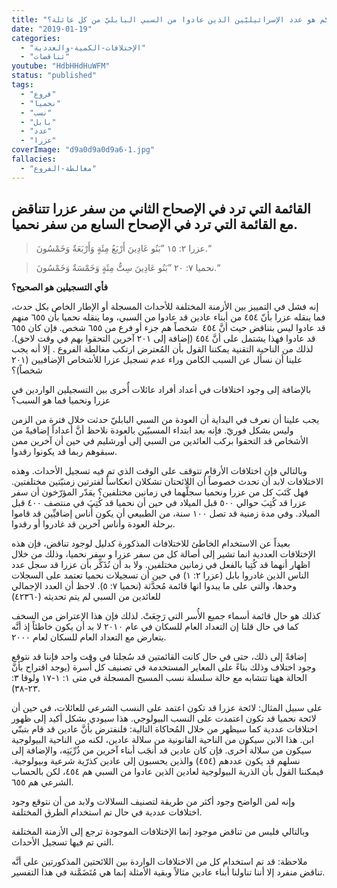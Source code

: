 ```yaml
---
title: "الإعتراض ٠٠٦، كم هو عدد الإسرائيليّين الذين عادوا من السبي البابليّ من كل عائلة؟"
date: "2019-01-19"
categories:
  - "الإختلافات-الكمية-والعددية"
  - "تناقضات"
youtube: "HdbHHdHuWFM"
status: "published"
tags:
  - "فروع"
  - "نحميا"
  - "نسب"
  - "بابل"
  - "عدد"
  - "عزرا"
coverImage: "d9a0d9a0d9a6-1.jpg"
fallacies:
  - "مغالطة-الفروع"
---
```


## **القائمة التي ترد في الإصحاح الثاني من سفر عزرا تتناقض مع القائمة التي ترد في الإصحاح السابع من سفر نحميا.**

> عزرا ٢: ١٥ ”بَنُو عَادِينَ أَرْبَعُ مِئَةٍ وَأَرْبَعَةٌ وَخَمْسُونَ.“

> نحميا ٧: ٢٠ ”بَنُو عَادِينَ سِتُّ مِئَةٍ وَخَمْسَةٌ وَخَمْسُونَ.“

**فأي التسجيلين هو الصحيح؟**

إنه فشل في التمييز بين الأزمنة المختلفة للأحداث المسجلة أو الإطار الخاص بكل حدث، فما ينقله عزرا بأنّ ٤٥٤ من أبناء عادين قد عادوا من السبي، وما ينقله نحميا بأن ٦٥٥ منهم قد عادوا ليس بتناقض حيث أنَّ ٤٥٤  شخصاً هم جزء أو فرع من ٦٥٥ شخص. فإن كان ٦٥٥ قد عادوا فهذا يشتمل على أنَّ ٤٥٤ (إضافة إلى ٢٠١ آخرين التحقوا بهم في وقت لاحق). لذلك من الناحية التقنية يمكننا القول بأن المُعترض ارتكب مغالطة الفروع . إلا أنه يجب علينا أن نسأل عن السبب الكامن وراء عدم تسجيل عزرا للأشخاص الإضافيين (٢٠١ شخصاً)؟

بالإضافة إلى وجود اختلافات في أعداد أفراد عائلات أٌخرى بين التسجيلين الواردين في عزرا ونحميا فما هو السبب؟

يجب علينا أن نعرف في البداية أن العودة من السبي البابليّ حدثت خلال فترة من الزمن وليس بشكل فوريّ. فإنه بعد ابتداء المسبيّين بالعودة نلاحظ أنَّ أعداداً إضافيةً من الأشخاص قد التحقوا بركب العائدين من السبي إلى أورشليم في حين أن آخرين ممن سبقوهم ربما قد يكونوا رقدوا.

وبالتالي فإن اختلافات الأرقام تتوقف على الوقت الذي تم فيه تسجيل الأحداث. وهذه الاختلافات لابد أن تحدث خصوصاً أن اللائحتان تشكلان انعكاساً لفترتين زمنيّتين مختلفتين. فهل كَتَبَ كل من عزرا ونحميا سجلَّهما في زمانين مختلفين؟ يقدّر المؤرّخون أن سفر عزرا قد كُتِبَ حوالي ٥٠٠ قبل الميلاد في حين أن نحميا قد كُتِبَ في منتصف ٤٠٠ قبل الميلاد. وفي مدة زمنية قد تصل ١٠٠ سنة، من الطبيعي أن يكون أُناس إضافيِّين قد قاموا برحلة العودة وأناس آخرين قد غادروا أو رقدوا.

بعيداً عن الاستخدام الخاطئ للاختلافات المذكورة كدليل لوجود تناقض، فإن هذه الإختلافات العددية انما تشير إلى أصالة كل من سفر عزرا و سفر نحميا، وذلك من خلال اظهار أنهما قد كُتِبا بالفعل في زمانين مختلفين. ولا بد أن نُذَكِّر بأن عزرا قد سجل عدد الناس الذين غادروا بابل (عزرا ٢: ١) في حين أن تسجيلات نحميا تعتمد على السجلات وحدها، والتي على ما يبدوا انها قائمة مُحدَّثة (نحميا ٧: ٥). لاحظ أن العدد الإجمالي للعائدين من السبي لم يتم تحديثه (٤٢٣٦٠)

كذلك هو حال قائمة أسماء جميع الأُسر التي رَجِعَتْ. لذلك فإن هذا الإعتراض من السخف كما في حال قلنا إن التعداد العام للسكان في عام ٢٠١٠ لا بد أن يكون خاطئاً إذ أنَّه يتعارض مع التعداد العام للسكان لعام ٢٠٠٠.

إضافةً إلى ذلك، حتى في حال كانت القائمتين قد سُجلتا في وقت واحد فإننا قد نتوقع وجود اختلاف وذلك بناءً على المعاير المستخدمة في تصنيف كل أُسرة (يوجد اقتراح بأنَّ الحالة ههنا تتشابه مع حالة سلسلة نسب المسيح المسجلة في متى ١: ١-١٧ ولوقا ٣: ٢٣-٣٨).

على سبيل المثال: لائحة عزرا قد تكون اعتمد على النسب الشرعي للعائلات، في حين أن لائحة نحميا قد تكون اعتمدت على النسب البيولوجي. هذا سيودي بشكل أكيد إلى ظهور اختلافات عددية كما سيظهر من خلال المُحاكاة التالية: فلنفترض بأنَّ عادين قد قام بتبنّي ابن. هذا الابن سيكون من الناحية القانونية من سلالة عادين، لكنه من الناحية البيولوجية سيكون من سلالة أُخرى. فإن كان عادين قد أنجَب أبناء آخرين من ذُرِّيَتِه، والإضافة إلى نسلهم قد يكون عددهم (٤٥٤) والذين يحسبون إلى عادين كذرّية شرعية وبيولوجية. فيمكننا القول بأن الذرية البيولوجية لعادين الذين عادوا من السبي هم ٤٥٤، لكن بالحساب الشرعي هم ٦٥٥.

وإنه لمن الواضح وجود أكثر من طريقة لتصنيف السلالات ولابد من أن نتوقع وجود اختلافات عددية في حال تم استخدام الطرق المختلفة.

وبالتالي فليس من تناقض موجود إنما الإختلافات الموجودة ترجع إلى الأزمنة المختلفة التي تم فيها تسجيل الأحداث.

ملاحظة: قد تم استخدام كل من الاختلافات الواردة بين اللائحتين المذكورتين على أنَّه تناقض منفرد إلا أننا تناولنا أبناء عادين مثالاً وبقية الأمثلة إنما هي مُتَضَمَّنة في هذا التفسير.
